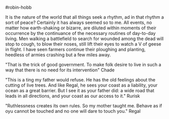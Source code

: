 #robin-hobb

It is the nature of the world that all things seek a rhythm, ad in that rhythm a sort of peace? Certainly it has always seemed so to me. All events, no matter how earth-shaking or bizarre, are diluted within moments of their occurrence by the continuance of the necessary routines of day-to-day living. Men walking a battlefield to search for wounded among the dead will stop to cough, to blow their noses, still lift their eyes to watch a V of geese in flight. I have seen farmers continue their ploughing and planting, heedless of armies crashing but a few miles away.

"That is the trick of good government. To make folk desire to live in such a way that there is no need for its intervention" Chade

"This is a ting my father would refuse. He has the old feelings about the cutting of live trees. And like Regal, he sees your coast as a liability, your ocean as a great barrier. But I see it as your father did: a wide road that leads in all directions, and your coast as our access to it." Rurisk

"Ruthlessness creates its own rules. So my mother taught me. Behave as if oyu cannot be touched and no one will dare to touch you." Regal